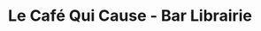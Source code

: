 ---
title: "Le Café Qui Cause -  Bar Librairie"
url: /quistinic/le-cafe-qui-cause-bar-librairie/
shop: livres
---